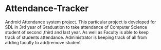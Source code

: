 # Attendance-Tracker
 Android Attendance system project. This particular project is developed for SDL in 3rd year of Graduation to take attendance of Computer Science student of second ,third and last year. As well as Faculty is able to keep track of students attendance. Administrator is keeping track of all from adding faculty to add/remove student 
